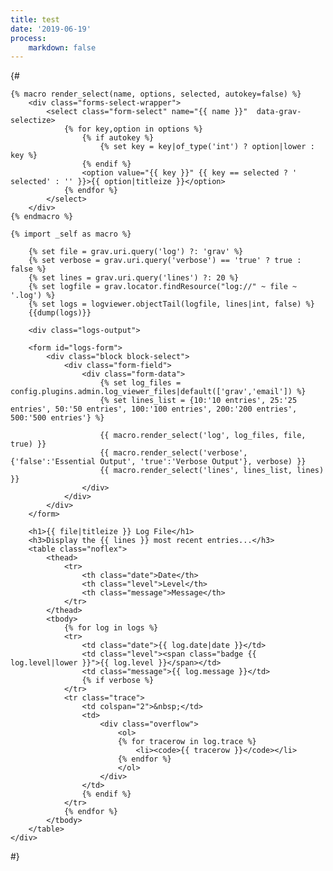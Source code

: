 ```yaml
---
title: test
date: '2019-06-19'
process:
    markdown: false
---
```


{#
<div class="logs-content">

    {% macro render_select(name, options, selected, autokey=false) %}
        <div class="forms-select-wrapper">
            <select class="form-select" name="{{ name }}"  data-grav-selectize>
                {% for key,option in options %}
                    {% if autokey %}
                        {% set key = key|of_type('int') ? option|lower : key %}
                    {% endif %}
                    <option value="{{ key }}" {{ key == selected ? ' selected' : '' }}>{{ option|titleize }}</option>
                {% endfor %}
            </select>
        </div>
    {% endmacro %}

    {% import _self as macro %}

        {% set file = grav.uri.query('log') ?: 'grav' %}
        {% set verbose = grav.uri.query('verbose') == 'true' ? true : false %}
        {% set lines = grav.uri.query('lines') ?: 20 %}
        {% set logfile = grav.locator.findResource("log://" ~ file ~ '.log') %}
        {% set logs = logviewer.objectTail(logfile, lines|int, false) %}
        {{dump(logs)}}

        <div class="logs-output">

        <form id="logs-form">
            <div class="block block-select">
                <div class="form-field">
                    <div class="form-data">
                        {% set log_files = config.plugins.admin.log_viewer_files|default(['grav','email']) %}
                        {% set lines_list = {10:'10 entries', 25:'25 entries', 50:'50 entries', 100:'100 entries', 200:'200 entries', 500:'500 entries'} %}

                        {{ macro.render_select('log', log_files, file, true) }}
                        {{ macro.render_select('verbose', {'false':'Essential Output', 'true':'Verbose Output'}, verbose) }}
                        {{ macro.render_select('lines', lines_list, lines) }}
                    </div>
                </div>
            </div>
        </form>

        <h1>{{ file|titleize }} Log File</h1>
        <h3>Display the {{ lines }} most recent entries...</h3>
        <table class="noflex">
            <thead>
                <tr>
                    <th class="date">Date</th>
                    <th class="level">Level</th>
                    <th class="message">Message</th>
                </tr>
            </thead>
            <tbody>
                {% for log in logs %}
                <tr>
                    <td class="date">{{ log.date|date }}</td>
                    <td class="level"><span class="badge {{ log.level|lower }}">{{ log.level }}</span></td>
                    <td class="message">{{ log.message }}</td>
                    {% if verbose %}
                </tr>
                <tr class="trace">
                    <td colspan="2">&nbsp;</td>
                    <td>
                        <div class="overflow">
                            <ol>
                            {% for tracerow in log.trace %}
                                <li><code>{{ tracerow }}</code></li>
                            {% endfor %}
                            </ol>
                        </div>
                    </td>
                    {% endif %}
                </tr>
                {% endfor %}
            </tbody>
        </table>
    </div>


</div>

#}